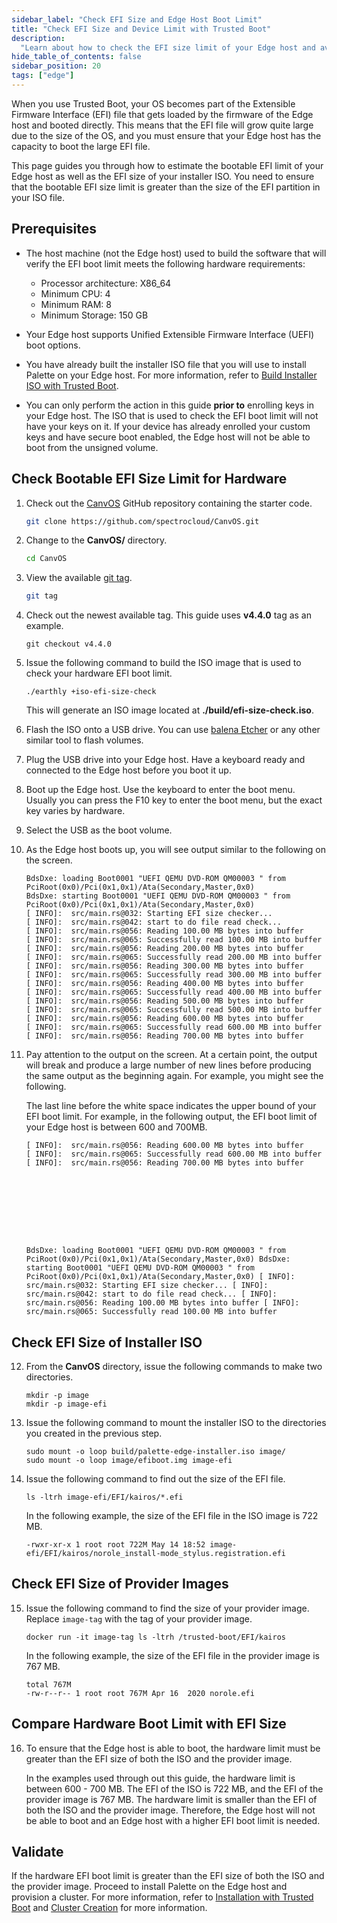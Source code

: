```yaml
---
sidebar_label: "Check EFI Size and Edge Host Boot Limit"
title: "Check EFI Size and Device Limit with Trusted Boot"
description:
  "Learn about how to check the EFI size limit of your Edge host and avoid creating an EFI that is too large to boot."
hide_table_of_contents: false
sidebar_position: 20
tags: ["edge"]
---
```


When you use Trusted Boot, your OS becomes part of the Extensible Firmware Interface (EFI) file that gets loaded by the
firmware of the Edge host and booted directly. This means that the EFI file will grow quite large due to the size of the
OS, and you must ensure that your Edge host has the capacity to boot the large EFI file.

This page guides you through how to estimate the bootable EFI limit of your Edge host as well as the EFI size of your
installer ISO. You need to ensure that the bootable EFI size limit is greater than the size of the EFI partition in your
ISO file.

## Prerequisites

- The host machine (not the Edge host) used to build the software that will verify the EFI boot limit meets the
  following hardware requirements:

  - Processor architecture: X86_64
  - Minimum CPU: 4
  - Minimum RAM: 8
  - Minimum Storage: 150 GB

- Your Edge host supports Unified Extensible Firmware Interface (UEFI) boot options.

- You have already built the installer ISO file that you will use to install Palette on your Edge host. For more
  information, refer to [Build Installer ISO with Trusted Boot](./build-trusted-iso.md).

- You can only perform the action in this guide **prior to** enrolling keys in your Edge host. The ISO that is used to
  check the EFI boot limit will not have your keys on it. If your device has already enrolled your custom keys and have
  secure boot enabled, the Edge host will not be able to boot from the unsigned volume.

## Check Bootable EFI Size Limit for Hardware

1. Check out the [CanvOS](https://github.com/spectrocloud/CanvOS.git) GitHub repository containing the starter code.

   ```bash
   git clone https://github.com/spectrocloud/CanvOS.git
   ```

2. Change to the **CanvOS/** directory.

   ```bash
   cd CanvOS
   ```

3. View the available [git tag](https://github.com/spectrocloud/CanvOS/tags).

   ```bash
   git tag
   ```

4. Check out the newest available tag. This guide uses **v4.4.0** tag as an example.

   ```shell
   git checkout v4.4.0
   ```

5. Issue the following command to build the ISO image that is used to check your hardware EFI boot limit.

   ```
   ./earthly +iso-efi-size-check
   ```

   This will generate an ISO image located at **./build/efi-size-check.iso**.

6. Flash the ISO onto a USB drive. You can use [balena Etcher](https://etcher.balena.io/) or any other similar tool to
   flash volumes.

7. Plug the USB drive into your Edge host. Have a keyboard ready and connected to the Edge host before you boot it up.

8. Boot up the Edge host. Use the keyboard to enter the boot menu. Usually you can press the F10 key to enter the boot
   menu, but the exact key varies by hardware.

9. Select the USB as the boot volume.

10. As the Edge host boots up, you will see output similar to the following on the screen.

    ```shell
    BdsDxe: loading Boot0001 "UEFI QEMU DVD-ROM QM00003 " from PciRoot(0x0)/Pci(0x1,0x1)/Ata(Secondary,Master,0x0)
    BdsDxe: starting Boot0001 "UEFI QEMU DVD-ROM QM00003 " from PciRoot(0x0)/Pci(0x1,0x1)/Ata(Secondary,Master,0x0)
    [ INFO]:  src/main.rs@032: Starting EFI size checker...
    [ INFO]:  src/main.rs@042: start to do file read check...
    [ INFO]:  src/main.rs@056: Reading 100.00 MB bytes into buffer
    [ INFO]:  src/main.rs@065: Successfully read 100.00 MB into buffer
    [ INFO]:  src/main.rs@056: Reading 200.00 MB bytes into buffer
    [ INFO]:  src/main.rs@065: Successfully read 200.00 MB into buffer
    [ INFO]:  src/main.rs@056: Reading 300.00 MB bytes into buffer
    [ INFO]:  src/main.rs@065: Successfully read 300.00 MB into buffer
    [ INFO]:  src/main.rs@056: Reading 400.00 MB bytes into buffer
    [ INFO]:  src/main.rs@065: Successfully read 400.00 MB into buffer
    [ INFO]:  src/main.rs@056: Reading 500.00 MB bytes into buffer
    [ INFO]:  src/main.rs@065: Successfully read 500.00 MB into buffer
    [ INFO]:  src/main.rs@056: Reading 600.00 MB bytes into buffer
    [ INFO]:  src/main.rs@065: Successfully read 600.00 MB into buffer
    [ INFO]:  src/main.rs@056: Reading 700.00 MB bytes into buffer
    ```

11. Pay attention to the output on the screen. At a certain point, the output will break and produce a large number of
    new lines before producing the same output as the beginning again. For example, you might see the following.

    The last line before the white space indicates the upper bound of your EFI boot limit. For example, in the following
    output, the EFI boot limit of your Edge host is between 600 and 700MB.

    ```shell
    [ INFO]:  src/main.rs@056: Reading 600.00 MB bytes into buffer
    [ INFO]:  src/main.rs@065: Successfully read 600.00 MB into buffer
    [ INFO]:  src/main.rs@056: Reading 700.00 MB bytes into buffer









    BdsDxe: loading Boot0001 "UEFI QEMU DVD-ROM QM00003 " from PciRoot(0x0)/Pci(0x1,0x1)/Ata(Secondary,Master,0x0) BdsDxe:
    starting Boot0001 "UEFI QEMU DVD-ROM QM00003 " from PciRoot(0x0)/Pci(0x1,0x1)/Ata(Secondary,Master,0x0) [ INFO]:
    src/main.rs@032: Starting EFI size checker... [ INFO]: src/main.rs@042: start to do file read check... [ INFO]:
    src/main.rs@056: Reading 100.00 MB bytes into buffer [ INFO]: src/main.rs@065: Successfully read 100.00 MB into buffer
    ```

## Check EFI Size of Installer ISO

12. From the **CanvOS** directory, issue the following commands to make two directories.

    ```shell
    mkdir -p image
    mkdir -p image-efi
    ```

13. Issue the following command to mount the installer ISO to the directories you created in the previous step.

    ```shell
    sudo mount -o loop build/palette-edge-installer.iso image/
    sudo mount -o loop image/efiboot.img image-efi
    ```

14. Issue the following command to find out the size of the EFI file.

    ```shell
    ls -ltrh image-efi/EFI/kairos/*.efi
    ```

    In the following example, the size of the EFI file in the ISO image is 722 MB.

    ```
    -rwxr-xr-x 1 root root 722M May 14 18:52 image-efi/EFI/kairos/norole_install-mode_stylus.registration.efi
    ```

## Check EFI Size of Provider Images

15. Issue the following command to find the size of your provider image. Replace `image-tag` with the tag of your
    provider image.

    ```shell
    docker run -it image-tag ls -ltrh /trusted-boot/EFI/kairos
    ```

    In the following example, the size of the EFI file in the provider image is 767 MB.

    ```
    total 767M
    -rw-r--r-- 1 root root 767M Apr 16  2020 norole.efi
    ```

## Compare Hardware Boot Limit with EFI Size

16. To ensure that the Edge host is able to boot, the hardware limit must be greater than the EFI size of both the ISO
    and the provider image.

    In the examples used through out this guide, the hardware limit is between 600 - 700 MB. The EFI of the ISO is 722
    MB, and the EFI of the provider image is 767 MB. The hardware limit is smaller than the EFI of both the ISO and the
    provider image. Therefore, the Edge host will not be able to boot and an Edge host with a higher EFI boot limit is
    needed.

## Validate

If the hardware EFI boot limit is greater than the EFI size of both the ISO and the provider image. Proceed to install
Palette on the Edge host and provision a cluster. For more information, refer to
[Installation with Trusted Boot](../deployment-day2/install.md) and
[Cluster Creation](../../site-deployment/site-installation/cluster-deployment.md) for more information.
